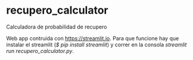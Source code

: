 # recupero_calculator
Calculadora de probabilidad de recupero

Web app contruida con https://streamlit.io. Para que funcione hay que instalar el streamlit (*$ pip install streamlit*) y correr en la consola *streamlit run recupero_calculator.py*.
